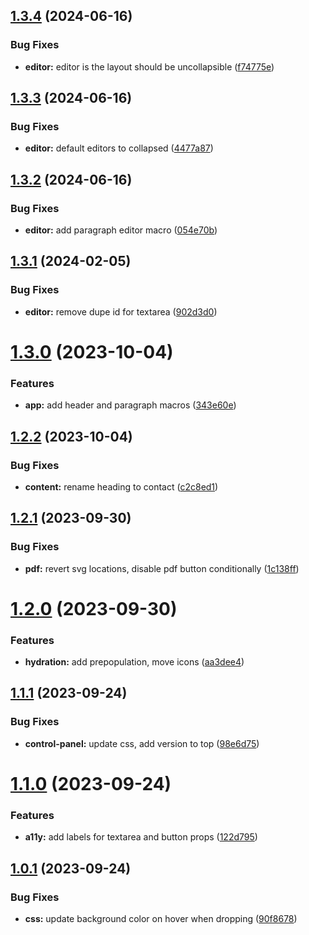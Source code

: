 ## [1.3.4](https://github.com/starter-code/res-gen-2/compare/v1.3.3...v1.3.4) (2024-06-16)


### Bug Fixes

* **editor:** editor is the layout should be uncollapsible ([f74775e](https://github.com/starter-code/res-gen-2/commit/f74775ea7e8dbc3813bedf1f84793135ff636487))

## [1.3.3](https://github.com/starter-code/res-gen-2/compare/v1.3.2...v1.3.3) (2024-06-16)


### Bug Fixes

* **editor:** default editors to collapsed ([4477a87](https://github.com/starter-code/res-gen-2/commit/4477a87bad10de2045d6c0cfee83bbd76cd0a120))

## [1.3.2](https://github.com/starter-code/res-gen-2/compare/v1.3.1...v1.3.2) (2024-06-16)


### Bug Fixes

* **editor:** add paragraph editor macro ([054e70b](https://github.com/starter-code/res-gen-2/commit/054e70bb37862f4f0f5b6c08dd36e8cfb1794241))

## [1.3.1](https://github.com/starter-code/res-gen-2/compare/v1.3.0...v1.3.1) (2024-02-05)


### Bug Fixes

* **editor:** remove dupe id for textarea ([902d3d0](https://github.com/starter-code/res-gen-2/commit/902d3d0ce0bd17ee1b14c724effb9d7beba8a6b3))

# [1.3.0](https://github.com/starter-code/res-gen-2/compare/v1.2.2...v1.3.0) (2023-10-04)


### Features

* **app:** add header and paragraph macros ([343e60e](https://github.com/starter-code/res-gen-2/commit/343e60e2ec9cef2841315d5d58a8e0dd6895e239))

## [1.2.2](https://github.com/starter-code/res-gen-2/compare/v1.2.1...v1.2.2) (2023-10-04)


### Bug Fixes

* **content:** rename heading to contact ([c2c8ed1](https://github.com/starter-code/res-gen-2/commit/c2c8ed1fd304080025968011f55f092d23d707a9))

## [1.2.1](https://github.com/starter-code/res-gen-2/compare/v1.2.0...v1.2.1) (2023-09-30)


### Bug Fixes

* **pdf:** revert svg locations, disable pdf button conditionally ([1c138ff](https://github.com/starter-code/res-gen-2/commit/1c138ff4678abd24b378f18a2d8e26555a5e686e))

# [1.2.0](https://github.com/starter-code/res-gen-2/compare/v1.1.1...v1.2.0) (2023-09-30)


### Features

* **hydration:** add prepopulation, move icons ([aa3dee4](https://github.com/starter-code/res-gen-2/commit/aa3dee4d4773b205586cd613a9d336200d02d974))

## [1.1.1](https://github.com/starter-code/res-gen-2/compare/v1.1.0...v1.1.1) (2023-09-24)


### Bug Fixes

* **control-panel:** update css, add version to top ([98e6d75](https://github.com/starter-code/res-gen-2/commit/98e6d75841854cebd66b15c95ff8de84b6e0b574))

# [1.1.0](https://github.com/starter-code/res-gen-2/compare/v1.0.1...v1.1.0) (2023-09-24)


### Features

* **a11y:** add labels for textarea and button props ([122d795](https://github.com/starter-code/res-gen-2/commit/122d795881dba99c6902c6c8edecabe3e38ff57e))

## [1.0.1](https://github.com/starter-code/res-gen-2/compare/v1.0.0...v1.0.1) (2023-09-24)


### Bug Fixes

* **css:** update background color on hover when dropping ([90f8678](https://github.com/starter-code/res-gen-2/commit/90f867814529df2b548662dca7c9a3becd26adb7))
